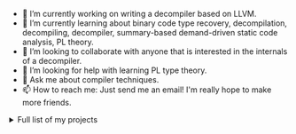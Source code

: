- 🔭 I’m currently working on writing a decompiler based on LLVM.
- 🌱 I’m currently learning about binary code type recovery, decompilation, decompiling, decompiler, summary-based demand-driven static code analysis, PL theory.
- 👯 I’m looking to collaborate with anyone that is interested in the internals of a decompiler.
- 🤔 I’m looking for help with learning PL type theory.
- 💬 Ask me about compiler techniques.
- 📫 How to reach me: Just send me an email! I'm really hope to make more friends.

<details>

  <summary>Full list of my projects</summary>

  | Last update | Name | Description |
  | -------- | -------- | ------ |
  | Jun 12, 2024   | [whitelist-tproxy](https://github.com/am009/whitelist-tproxy)    | 完全基于域名列表的非侵入式白名单透明代理方案，掉线也不影响原生正常访问的网站 |
  
</details>

